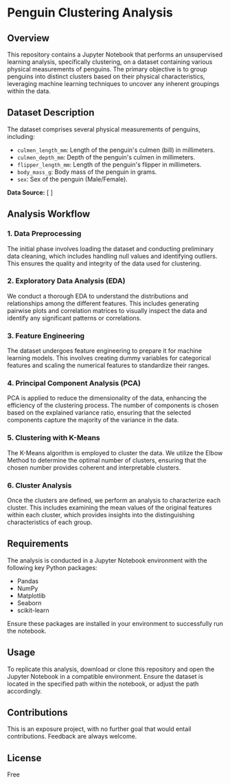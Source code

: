 # Penguin Clustering Analysis

## Overview
This repository contains a Jupyter Notebook that performs an unsupervised learning analysis, specifically clustering, on a dataset containing various physical measurements of penguins. The primary objective is to group penguins into distinct clusters based on their physical characteristics, leveraging machine learning techniques to uncover any inherent groupings within the data.

## Dataset Description
The dataset comprises several physical measurements of penguins, including:

- `culmen_length_mm`: Length of the penguin's culmen (bill) in millimeters.
- `culmen_depth_mm`: Depth of the penguin's culmen in millimeters.
- `flipper_length_mm`: Length of the penguin's flipper in millimeters.
- `body_mass_g`: Body mass of the penguin in grams.
- `sex`: Sex of the penguin (Male/Female).

**Data Source:**  [ ]

## Analysis Workflow

### 1. Data Preprocessing
The initial phase involves loading the dataset and conducting preliminary data cleaning, which includes handling null values and identifying outliers. This ensures the quality and integrity of the data used for clustering.

### 2. Exploratory Data Analysis (EDA)
We conduct a thorough EDA to understand the distributions and relationships among the different features. This includes generating pairwise plots and correlation matrices to visually inspect the data and identify any significant patterns or correlations.

### 3. Feature Engineering
The dataset undergoes feature engineering to prepare it for machine learning models. This involves creating dummy variables for categorical features and scaling the numerical features to standardize their ranges.

### 4. Principal Component Analysis (PCA)
PCA is applied to reduce the dimensionality of the data, enhancing the efficiency of the clustering process. The number of components is chosen based on the explained variance ratio, ensuring that the selected components capture the majority of the variance in the data.

### 5. Clustering with K-Means
The K-Means algorithm is employed to cluster the data. We utilize the Elbow Method to determine the optimal number of clusters, ensuring that the chosen number provides coherent and interpretable clusters.

### 6. Cluster Analysis
Once the clusters are defined, we perform an analysis to characterize each cluster. This includes examining the mean values of the original features within each cluster, which provides insights into the distinguishing characteristics of each group.

## Requirements
The analysis is conducted in a Jupyter Notebook environment with the following key Python packages:
- Pandas
- NumPy
- Matplotlib
- Seaborn
- scikit-learn

Ensure these packages are installed in your environment to successfully run the notebook.

## Usage
To replicate this analysis, download or clone this repository and open the Jupyter Notebook in a compatible environment. Ensure the dataset is located in the specified path within the notebook, or adjust the path accordingly.

## Contributions
This is an exposure project, with no further goal that would entail contributions. Feedback are always welcome. 

## License
Free
